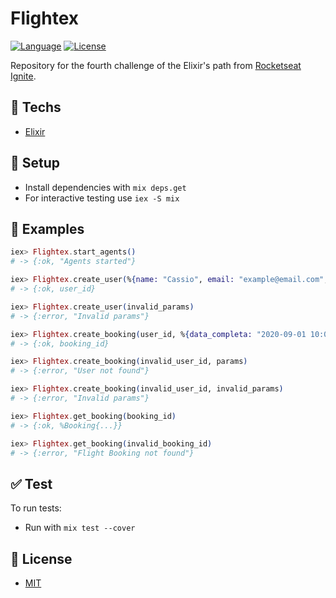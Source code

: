 # Flightex

[![Language](https://img.shields.io/badge/language-elixir-purple)](https://img.shields.io/badge/language-elixir-purple) [![License](https://img.shields.io/badge/license-MIT-lightgrey)](/LICENSE)

Repository for the fourth challenge of the Elixir's path from [Rocketseat Ignite](https://rocketseat.com.br).

## :rocket: Techs

* [Elixir](https://elixir-lang.org/)

## :wrench: Setup

  * Install dependencies with `mix deps.get`
  * For interactive testing use `iex -S mix`

## :memo: Examples

```elixir
iex> Flightex.start_agents()
# -> {:ok, "Agents started"}

iex> Flightex.create_user(%{name: "Cassio", email: "example@email.com", cpf: "12345678910"})
# -> {:ok, user_id}

iex> Flightex.create_user(invalid_params)
# -> {:error, "Invalid params"}

iex> Flightex.create_booking(user_id, %{data_completa: "2020-09-01 10:00:00",cidade_origem: "Sao Leopoldo", cidade_destino: "Porto Alegre"})
# -> {:ok, booking_id}

iex> Flightex.create_booking(invalid_user_id, params)
# -> {:error, "User not found"}

iex> Flightex.create_booking(invalid_user_id, invalid_params)
# -> {:error, "Invalid params"}

iex> Flightex.get_booking(booking_id)
# -> {:ok, %Booking{...}}

iex> Flightex.get_booking(invalid_booking_id)
# -> {:error, "Flight Booking not found"}
```

## :white_check_mark: Test

To run tests:

* Run with `mix test --cover`

## :page_facing_up: License

* [MIT](/LICENSE.txt)
